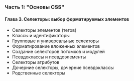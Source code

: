 ### Часть 1: "Основы CSS"

#### Глава 3. Селекторы: выбор форматируемых элементов

- Селекторы элементов (тегов)
- Классы и идентификаторы
- Групповые и универсальные селекторы
- Форматирование вложенных элементов
- Создание селекторов потомков и модулей
- Псевдоклассы и псевдоэлементы
- Селекторы атрибутов
- Дочерние селекторы, дочерние псевдоклассы
- Родственные селекторы
